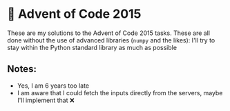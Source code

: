 # :christmas_tree: Advent of Code 2015

These are my solutions to the Advent of Code 2015 tasks.
These are all done without the use of advanced libraries (`numpy` and the likes): 
I'll try to stay within the Python standard library as much as possible

## Notes:
 - Yes, I am 6 years too late
 - I am aware that I could fetch the inputs directly from the servers, maybe I'll implement that :x: